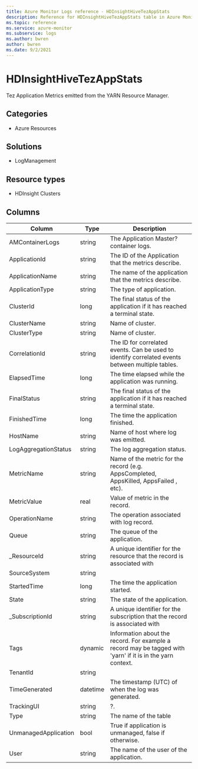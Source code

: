 ```yaml
---
title: Azure Monitor Logs reference - HDInsightHiveTezAppStats
description: Reference for HDInsightHiveTezAppStats table in Azure Monitor Logs.
ms.topic: reference
ms.service: azure-monitor
ms.subservice: logs
ms.author: bwren
author: bwren
ms.date: 9/2/2021
---
```


# HDInsightHiveTezAppStats

 Tez Application Metrics emitted from the YARN Resource Manager.

## Categories

- Azure Resources
## Solutions

- LogManagement
## Resource types

- HDInsight Clusters




## Columns

|Column|Type|Description|
|---|---|---|
|AMContainerLogs|string|The Application Master? container logs.|
|ApplicationId|string|The ID of the Application that the metrics describe.|
|ApplicationName|string|The name of the application that the metrics describe.|
|ApplicationType|string|The type of application.|
|ClusterId|long|The final status of the application if it has reached a terminal state.|
|ClusterName|string|Name of cluster.|
|ClusterType|string|Name of cluster.|
|CorrelationId|string|The ID for correlated events. Can be used to identify correlated events between multiple tables.|
|ElapsedTime|long|The time elapsed while the application was running.|
|FinalStatus|string|The final status of the application if it has reached a terminal state.|
|FinishedTime|long|The time the application finished.|
|HostName|string|Name of host where log was emitted.|
|LogAggregationStatus|string|The log aggregation status.|
|MetricName|string|Name of the metric for the record (e.g. AppsCompleted, AppsKilled, AppsFailed , etc).|
|MetricValue|real|Value of metric in the record.|
|OperationName|string|The operation associated with log record.|
|Queue|string|The queue of the application.|
|_ResourceId|string|A unique identifier for the resource that the record is associated with|
|SourceSystem|string||
|StartedTime|long|The time the application started.|
|State|string|The state of the application.|
|_SubscriptionId|string|A unique identifier for the subscription that the record is associated with|
|Tags|dynamic|Information about the record. For example a record may be tagged with 'yarn' if it is in the yarn context.|
|TenantId|string||
|TimeGenerated|datetime|The timestamp (UTC) of when the log was generated.|
|TrackingUI|string|?.|
|Type|string|The name of the table|
|UnmanagedApplication|bool|True if application is unmanaged, false if otherwise.|
|User|string|The name of the user of the application.|
